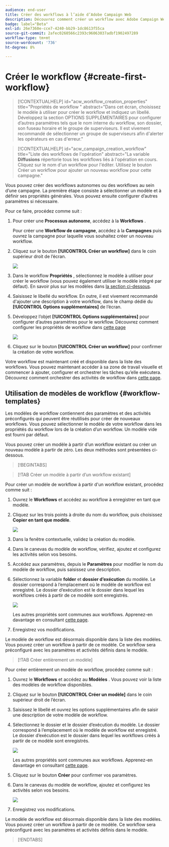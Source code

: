 ```yaml
---
audience: end-user
title: Créer des workflows à l’aide d’Adobe Campaign Web
description: Découvrez comment créer un workflow avec Adobe Campaign Web
badge: label="Beta"
exl-id: 26e7360e-cce7-4240-bb29-1dc8613f55ca
source-git-commit: 2afec0260566c2393c96063037adbf1902497289
workflow-type: tm+mt
source-wordcount: '736'
ht-degree: 8%

---
```



# Créer le workflow {#create-first-workflow}

>[!CONTEXTUALHELP]
>id="acw_workflow_creation_properties"
>title="Propriétés de workflow "
>abstract="Dans cet écran, choisissez le modèle à utiliser pour créer le workflow et indiquez un libellé. Développez la section OPTIONS SUPPLÉMENTAIRES pour configurer d’autres paramètres tels que le nom interne du workflow, son dossier, son fuseau horaire et le groupe de superviseurs. Il est vivement recommandé de sélectionner un groupe de superviseurs afin d&#39;alerter les opérateurs en cas d&#39;erreur."


>[!CONTEXTUALHELP]
>id="acw_campaign_creation_workflow"
>title="Liste des workflows de l&#39;opération"
>abstract="La variable **Diffusions** répertorie tous les workflows liés à l&#39;opération en cours. Cliquez sur le nom d&#39;un workflow pour l&#39;éditer. Utilisez le bouton Créer un workflow pour ajouter un nouveau workflow pour cette campagne."


Vous pouvez créer des workflows autonomes ou des workflows au sein d’une campagne. La première étape consiste à sélectionner un modèle et à définir ses propriétés générales. Vous pouvez ensuite configurer d’autres paramètres si nécessaire.

Pour ce faire, procédez comme suit :

1. Pour créer une **Processus autonome**, accédez à la **Workflows** .

   Pour créer une **Workflow de campagne**, accédez à la **Campagnes** puis ouvrez la campagne pour laquelle vous souhaitez créer un nouveau workflow.

1. Cliquez sur le bouton **[!UICONTROL Créer un workflow]** dans le coin supérieur droit de l’écran.

   ![](assets/workflow-create.png)

1. Dans le workflow **Propriétés** , sélectionnez le modèle à utiliser pour créer le workflow (vous pouvez également utiliser le modèle intégré par défaut). En savoir plus sur les modèles dans [la section ci-dessous](#work-with-workflow-templates-workflow-templates).

1. Saisissez le libellé du workflow. En outre, il est vivement recommandé d&#39;ajouter une description à votre workflow, dans le champ dédié du **[!UICONTROL Options supplémentaires]** de l’écran.

1. Développez l’objet **[!UICONTROL Options supplémentaires]** pour configurer d’autres paramètres pour le workflow. Découvrez comment configurer les propriétés de workflow dans [cette page](workflow-settings.md#properties)

   ![](assets/workflow-additional-options.png)

1. Cliquez sur le bouton **[!UICONTROL Créer un workflow]** pour confirmer la création de votre workflow.

Votre workflow est maintenant créé et disponible dans la liste des workflows. Vous pouvez maintenant accéder à sa zone de travail visuelle et commencer à ajouter, configurer et orchestrer les tâches qu’elle exécutera. Découvrez comment orchestrer des activités de workflow dans [cette page](orchestrate-activities.md).

## Utilisation de modèles de workflow {#workflow-templates}

Les modèles de workflow contiennent des paramètres et des activités préconfigurés qui peuvent être réutilisés pour créer de nouveaux workflows. Vous pouvez sélectionner le modèle de votre workflow dans les propriétés du workflow lors de la création d’un workflow. Un modèle vide est fourni par défaut.

Vous pouvez créer un modèle à partir d’un workflow existant ou créer un nouveau modèle à partir de zéro. Les deux méthodes sont présentées ci-dessous.


>[!BEGINTABS]

>[!TAB Créer un modèle à partir d’un workflow existant]

Pour créer un modèle de workflow à partir d&#39;un workflow existant, procédez comme suit :

1. Ouvrez le **Workflows** et accédez au workflow à enregistrer en tant que modèle.
1. Cliquez sur les trois points à droite du nom du workflow, puis choisissez **Copier en tant que modèle**.

   ![](assets/wf-copy-as-template.png)

1. Dans la fenêtre contextuelle, validez la création du modèle.
1. Dans le canevas du modèle de workflow, vérifiez, ajoutez et configurez les activités selon vos besoins.
1. Accédez aux paramètres, depuis le **Paramètres** pour modifier le nom du modèle de workflow, puis saisissez une description.
1. Sélectionnez la variable **folder** et **dossier d’exécution** du modèle. Le dossier correspond à l’emplacement où le modèle de workflow est enregistré. Le dossier d’exécution est le dossier dans lequel les workflows créés à partir de ce modèle sont enregistrés.

   ![](assets/wf-settings-template.png)

   Les autres propriétés sont communes aux workflows. Apprenez-en davantage en consultant [cette page](workflow-settings.md#properties).

1. Enregistrez vos modifications.

Le modèle de workflow est désormais disponible dans la liste des modèles. Vous pouvez créer un workflow à partir de ce modèle. Ce workflow sera préconfiguré avec les paramètres et activités définis dans le modèle.


>[!TAB Créer entièrement un modèle]


Pour créer entièrement un modèle de workflow, procédez comme suit :

1. Ouvrez le **Workflows** et accédez au **Modèles** . Vous pouvez voir la liste des modèles de workflow disponibles.
1. Cliquez sur le bouton **[!UICONTROL Créer un modèle]** dans le coin supérieur droit de l’écran.
1. Saisissez le libellé et ouvrez les options supplémentaires afin de saisir une description de votre modèle de workflow.
1. Sélectionnez le dossier et le dossier d’exécution du modèle. Le dossier correspond à l’emplacement où le modèle de workflow est enregistré. Le dossier d’exécution est le dossier dans lequel les workflows créés à partir de ce modèle sont enregistrés.

   ![](assets/new-wf-template.png)

   Les autres propriétés sont communes aux workflows. Apprenez-en davantage en consultant [cette page](workflow-settings.md#properties).

1. Cliquez sur le bouton **Créer** pour confirmer vos paramètres.
1. Dans le canevas du modèle de workflow, ajoutez et configurez les activités selon vos besoins.

   ![](assets/wf-template-activities.png)

1. Enregistrez vos modifications.

Le modèle de workflow est désormais disponible dans la liste des modèles. Vous pouvez créer un workflow à partir de ce modèle. Ce workflow sera préconfiguré avec les paramètres et activités définis dans le modèle.

>[!ENDTABS]
